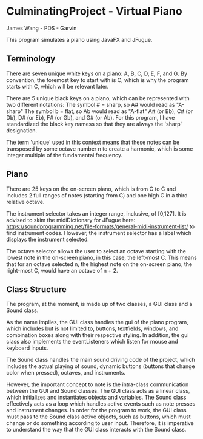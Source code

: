 CulminatingProject - Virtual Piano
==================================
James Wang - PDS - Garvin

This program simulates a piano using JavaFX and JFugue.

Terminology
----------------------------------
There are seven unique white keys on a piano:
A, B, C, D, E, F, and G. By convention, the foremost key
to start with is C, which is why the program starts
with C, which will be relevant later.

There are 5 unique black keys on a piano, which can be
represented with two different notations:
The symbol # = sharp, so A# would read as "A-sharp"
The symbol b = flat, so Ab would read as "A-flat"
A# (or Bb), C# (or Db), D# (or Eb), F# (or Gb), and G# (or Ab).
For this program, I have standardized the black key namess so 
that they are always the 'sharp' designation. 

The term 'unique' used in this context means that these notes can
be transposed by some octave number n to create a harmonic, which is
some integer multiple of the fundamental frequency.

Piano
----------------------------------
There are 25 keys on the on-screen piano, which is from C to C and includes
2 full ranges of notes (starting from C) and one high C in a third relative octave.

The instrument selector takes an integer range, inclusive, of [0,127]. It is advised
to skim the midiDictionary for JFugue here: https://soundprogramming.net/file-formats/general-midi-instrument-list/
to find instrument codes. However, the instrument selector has a label which displays
the instrument selected. 

The octave selector allows the user to select an octave starting with the lowest note
in the on-screen piano, in this case, the left-most C. This means that for an octave
selected n, the highest note on the on-screen piano, the right-most C, would have an
octave of n + 2. 

Class Structure
----------------------------------
The program, at the moment, is made up of two classes, a GUI class and a Sound class.

As the name implies, the GUI class handles the gui of the piano program, which includes
but is not limited to, buttons, textfields, windows, and combination boxes along with
their respective styling. In addition, the gui class also implements the eventListeners
which listen for mouse and keyboard inputs.

The Sound class handles the main sound driving code of the project, which includes the actual
playing of sound, dynamic buttons (buttons that change color when pressed), octaves, and
instruments.

However, the important concept to note is the intra-class communication between the GUI and Sound
classes. The GUI class acts as a linear class, which initializes and instantiates objects and variables.
The Sound class effectively acts as a loop which handles active events such as note presses and
instrument changes. In order for the program to work, the GUI class must pass to the Sound class
active objects, such as buttons, which must change or do something according to user input. Therefore,
it is imperative to understand the way that the GUI class interacts with the Sound class.
